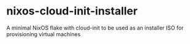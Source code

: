 # nixos-cloud-init-installer
A minimal NixOS flake with cloud-init to be used as an installer ISO for provisioning virtual machines
